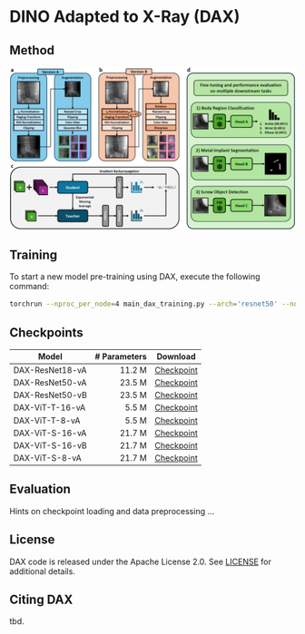 # DINO Adapted to X-Ray (DAX)

## Method
![DAX_Method](figures/DAX_Method_Figure.png)

## Training
To start a new model pre-training using DAX, execute the following command:
```bash
torchrun --nproc_per_node=4 main_dax_training.py --arch='resnet50' --norm_last_layer=True --use_bn_in_head=True --use_fp16=False --clip_grad=0 --global_crops_scale 0.14 1.0 --local_crops_scale 0.05 0.14 --local_crops_number=6 --dataset='DAX-Dataset-{version}' --data_path='path/to/dataset' --augmentation='v2' --output_dir='path/to/output/directory' --num_workers=10 --seed=0 --weight_decay=1e-6 --weight_decay_end=1e-6 --batch_size_per_gpu=128 --epochs=200 --freeze_last_layer=1 --saveckp_freq=1 --warmup_teacher_temp=0.04 --teacher_temp=0.07 --warmup_teacher_temp_epochs=25 --lr=0.3 --warmup_epochs=10 --min_lr=0.0048 --optimizer='lars' --momentum_teacher=0.996 --out_dim=60000 --job_ID='DAX_Training_Job_xxx' --use_wandb='False' --pretrained_weights='path/to/checkpoint' --subtract_lowpass='False' --azure='True'
```

## Checkpoints

| Model                | # Parameters  | Download                           |
|----------------------|--------------:|:----------------------------------:|
| DAX-ResNet18-vA      | 11.2 M        | [Checkpoint](https://huggingface.co/joshua-scheuplein/DAX-ResNet18-A/resolve/main/dax-checkpoint-resnet18-version-a.pth) |
| DAX-ResNet50-vA      | 23.5 M        | [Checkpoint](https://huggingface.co/joshua-scheuplein/DAX-ResNet50-A/resolve/main/dax-checkpoint-resnet50-version-a.pth) |
| DAX-ResNet50-vB      | 23.5 M        | [Checkpoint](https://huggingface.co/joshua-scheuplein/DAX-ResNet50-B/resolve/main/dax-checkpoint-resnet50-version-b.pth) |
| DAX-ViT-T-16-vA      | 5.5 M         | [Checkpoint](https://huggingface.co/joshua-scheuplein/DAX-ViT-T-16-A/resolve/main/dax-checkpoint-vit-t-16-version-a.pth) |
| DAX-ViT-T-8-vA       | 5.5 M         | [Checkpoint](https://huggingface.co/joshua-scheuplein/DAX-ViT-T-8-A/resolve/main/dax-checkpoint-vit-t-8-version-a.pth) |
| DAX-ViT-S-16-vA      | 21.7 M        | [Checkpoint](https://huggingface.co/joshua-scheuplein/DAX-ViT-S-16-A/resolve/main/dax-checkpoint-vit-s-16-version-a.pth) |
| DAX-ViT-S-16-vB      | 21.7 M        | [Checkpoint](https://huggingface.co/joshua-scheuplein/DAX-ViT-S-16-B/resolve/main/dax-checkpoint-vit-s-16-version-b.pth) |
| DAX-ViT-S-8-vA       | 21.7 M        | [Checkpoint](https://huggingface.co/joshua-scheuplein/DAX-ViT-S-8-A/resolve/main/dax-checkpoint-vit-s-8-version-a.pth) |

## Evaluation
Hints on checkpoint loading and data preprocessing ...

## License
DAX code is released under the Apache License 2.0. See [LICENSE](LICENSE) for additional details.

## Citing DAX
tbd.

